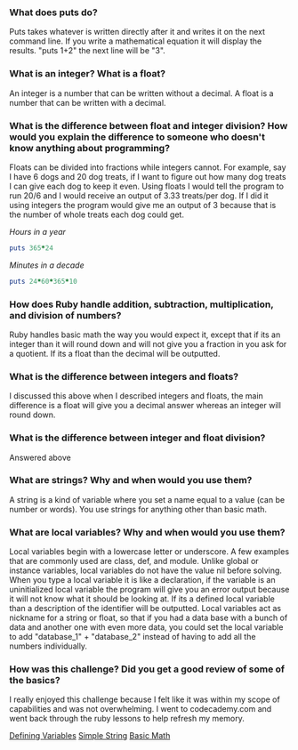 ### What does puts do?
Puts takes whatever is written directly after it and writes it on the next command line. If you write a mathematical equation it will display the results. "puts 1+2" the next line will be "3".

### What is an integer? What is a float?
An integer is a number that can be written without a decimal. A float is a number that can be written with a decimal.

### What is the difference between float and integer division? How would you explain the difference to someone who doesn't know anything about programming?
Floats can be divided into fractions while integers cannot. For example, say I have 6 dogs and 20 dog treats, if I want to figure out how many dog treats I can give each dog to keep it even. Using floats I would tell the program to run 20/6 and I would receive an output of 3.33 treats/per dog. If I did it using integers the program would give me an output of 3 because that is the number of whole treats each dog could get. 

*Hours in a year*
``` ruby
puts 365*24
```

*Minutes in a decade*
``` ruby
puts 24*60*365*10
```

### How does Ruby handle addition, subtraction, multiplication, and division of numbers?
Ruby handles basic math the way you would expect it, except that if its an integer than it will round down and will not give you a fraction in you ask for a quotient. If its a float than the decimal will be outputted.

### What is the difference between integers and floats?
I discussed this above when I described integers and floats, the main difference is a float will give you a decimal answer whereas an integer will round down. 

### What is the difference between integer and float division?
Answered above

### What are strings? Why and when would you use them?
A string is a kind of variable where you set a name equal to a value (can be number or words). You use strings for anything other than basic math.

### What are local variables? Why and when would you use them?
Local variables begin with a lowercase letter or underscore. A few  examples that are commonly used are class, def,  and module. Unlike global or instance variables, local variables do not have the value nil before solving. When you type a local variable it is like a declaration, if the variable is an uninitialized local variable the program will give you an error output because it will not know what it should be looking at. If its a defined local variable than a description of the identifier will be outputted. Local variables act as nickname for a string or float, so that if you had a data base with a bunch of data and another one with even more data, you could set the local variable to add "database_1" + "database_2" instead of having to add all the numbers individually. 

### How was this challenge? Did you get a good review of some of the basics?
I really enjoyed this challenge because I felt like it was within my scope of capabilities and was not overwhelming. I went to codecademy.com and went back through the ruby lessons to help refresh my memory.

[Defining Variables](./defining-variables.rb)
[Simple String](./simple-string.rb)
[Basic Math](./basic-math.rb)

